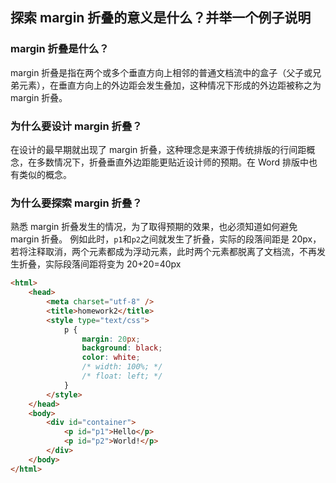 ## 探索 margin 折叠的意义是什么？并举一个例子说明

### margin 折叠是什么？

margin 折叠是指在两个或多个垂直方向上相邻的普通文档流中的盒子（父子或兄弟元素），在垂直方向上的外边距会发生叠加，这种情况下形成的外边距被称之为 margin 折叠。

### 为什么要设计 margin 折叠？

在设计的最早期就出现了 margin 折叠，这种理念是来源于传统排版的行间距概念，在多数情况下，折叠垂直外边距能更贴近设计师的预期。在 Word 排版中也有类似的概念。

### 为什么要探索 margin 折叠？

熟悉 margin 折叠发生的情况，为了取得预期的效果，也必须知道如何避免 margin 折叠。
例如此时，`p1`和`p2`之间就发生了折叠，实际的段落间距是 20px，若将注释取消，两个元素都成为浮动元素，此时两个元素都脱离了文档流，不再发生折叠，实际段落间距将变为 20+20=40px

```html
<html>
    <head>
        <meta charset="utf-8" />
        <title>homework2</title>
        <style type="text/css">
            p {
                margin: 20px;
                background: black;
                color: white;
                /* width: 100%; */
                /* float: left; */
            }
        </style>
    </head>
    <body>
        <div id="container">
            <p id="p1">Hello</p>
            <p id="p2">World!</p>
        </div>
    </body>
</html>
```
